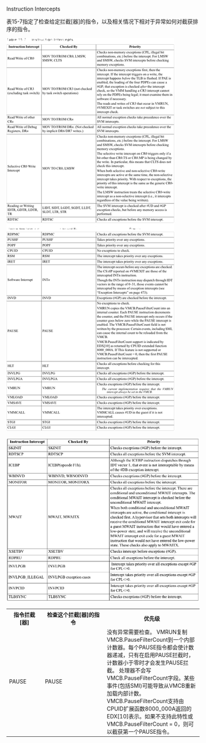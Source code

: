 Instruction Intercepts

表15-7指定了检查给定拦截[器]的指令，以及相关情况下相对于异常如何对截获排序的指令。

![2020-11-02-23-38-51.png](./images/2020-11-02-23-38-51.png)

![2020-11-02-23-39-24.png](./images/2020-11-02-23-39-24.png)

<table>
    <tr>
        <th>指令拦截[器]</th>
        <th>检查这个拦截[器]的指令</th>
        <th width="235">优先级</th>
    </tr>
    <tr>
        <td>PAUSE</td>
        <td>PAUSE</td>
        <td>
        没有异常需要检查。
        VMRUN复制VMCB.PauseFilterCount到一个内部计数器。每个PAUSE指令都会使计数器递减，只有在启用PAUSE拦截时，计数器小于零时才会发生PAUSE拦截。
        处理器不会写VMCB.PauseFilterCount字段。某些事件(包括SMI)可能导致从VMCB重新加载内部计数。
        VMCB.PauseFilterCount支持由CPUID扩展函数8000_000A返回的EDX[10]表示。如果不支持此特性或VMCB.PauseFilterCount = 0，则可以截获第一个PAUSE指令。
        </td>
    </tr>

</table>